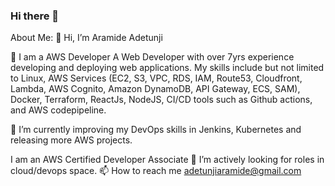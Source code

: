 ### Hi there 👋

<!--
**tunjiaramide/tunjiaramide** is a ✨ _special_ ✨ repository because its `README.md` (this file) appears on your GitHub profile.

Here are some ideas to get you started:

- 🔭 I’m currently working on ...
- 🌱 I’m currently learning ...
- 👯 I’m looking to collaborate on ...
- 🤔 I’m looking for help with ...
- 💬 Ask me about ...
- 📫 How to reach me: ...
- 😄 Pronouns: ...
- ⚡ Fun fact: ...
-->

About Me:
👋 Hi, I’m Aramide Adetunji

👀 I am a AWS Developer
A Web Developer with over 7yrs experience developing and deploying web applications. My skills include but not limited to Linux, AWS Services (EC2, S3, VPC, RDS, IAM, Route53, Cloudfront, Lambda, AWS Cognito, Amazon DynamoDB, API Gateway, ECS, SAM), Docker, Terraform, ReactJs, NodeJS, CI/CD tools such as Github actions, and AWS codepipeline. 

🌱 I’m currently improving my DevOps skills in Jenkins, Kubernetes and releasing more AWS projects.

I am an AWS Certified Developer Associate
💞️ I’m actively looking for roles in cloud/devops space.
📫 How to reach me adetunjiaramide@gmail.com

